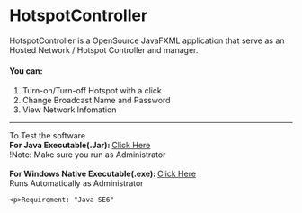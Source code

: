 # HotspotController
HotspotController is a OpenSource JavaFXML application that serve as an Hosted Network / Hotspot Controller and manager.
<h4>You can:</h4>
<ol>
<li>Turn-on/Turn-off Hotspot with a click</li>
<li>Change Broadcast Name and Password</li>
<li>View Network Infomation</li>
  </ol>
  <hr>
  <p> To Test the software 
    <br>
    <b>For Java Executable(.Jar): </b>
    <a href="https://github.com/Marvin-Tunji-ola/HotspotController/raw/master/out/artifacts/HotspotController/HotspotController.jar">Click Here</a>
    <br/>!Note: Make sure you run as Administrator
    <br />
    <br />
    <b>For Windows Native Executable(.exe): </b>
    <a href="https://github.com/Marvin-Tunji-ola/HotspotController/raw/master/HotspotController.exe">Click Here </a>
    <br />Runs Automatically as Administrator
  
    <p>Requirement: "Java SE6"
   </p>



